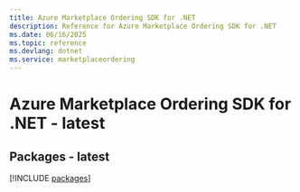 ```yaml
---
title: Azure Marketplace Ordering SDK for .NET
description: Reference for Azure Marketplace Ordering SDK for .NET
ms.date: 06/16/2025
ms.topic: reference
ms.devlang: dotnet
ms.service: marketplaceordering
---
```

# Azure Marketplace Ordering SDK for .NET - latest
## Packages - latest
[!INCLUDE [packages](marketplace-ordering-index.md)]